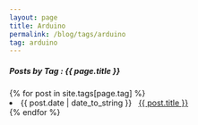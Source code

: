 ```yaml
---
layout: page
title: Arduino
permalink: /blog/tags/arduino
tag: arduino
---
```


<h5> Posts by Tag : {{ page.title }} </h5>

<div class="card">
{% for post in site.tags[page.tag] %}
 <li class="category-posts"><span>{{ post.date | date_to_string }}</span> &nbsp; <a href="{{ post.url }}">{{ post.title }}</a></li>
{% endfor %}
</div>